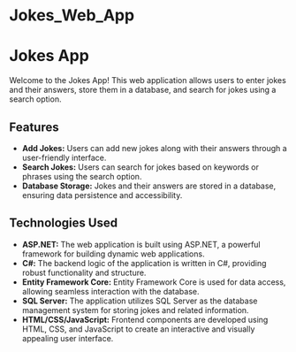 # Jokes_Web_App


# Jokes App

Welcome to the Jokes App! This web application allows users to enter jokes and their answers, store them in a database, and search for jokes using a search option.

## Features

- **Add Jokes:** Users can add new jokes along with their answers through a user-friendly interface.
- **Search Jokes:** Users can search for jokes based on keywords or phrases using the search option.
- **Database Storage:** Jokes and their answers are stored in a database, ensuring data persistence and accessibility.

## Technologies Used

- **ASP.NET:** The web application is built using ASP.NET, a powerful framework for building dynamic web applications.
- **C#:** The backend logic of the application is written in C#, providing robust functionality and structure.
- **Entity Framework Core:** Entity Framework Core is used for data access, allowing seamless interaction with the database.
- **SQL Server:** The application utilizes SQL Server as the database management system for storing jokes and related information.
- **HTML/CSS/JavaScript:** Frontend components are developed using HTML, CSS, and JavaScript to create an interactive and visually appealing user interface.

